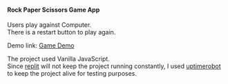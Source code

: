 <h4> Rock Paper Scissors Game App </h4>

<p>
Users play against Computer.<br>
There is a restart button to play again.
</p>

Demo link:    <a href="https://rpsdemo.htcs.repl.co/" target="_blank">Game Demo</a>

The project used Vanilla JavaScript.<br>
Since <a href="https://replit.com/" target="_blank">replit</a> will not keep the project running constantly, I used <a href="https://uptimerobot.com " target="_blank">uptimerobot</a> to keep the project alive for testing purposes.
</p>
